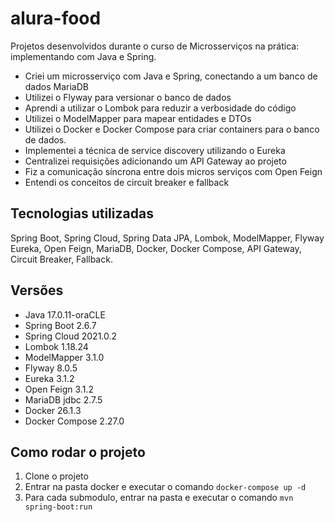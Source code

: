 # alura-food

Projetos desenvolvidos durante o curso de Microsserviços na prática: implementando com Java e Spring.

- Criei um microsserviço com Java e Spring, conectando a um banco de dados MariaDB
- Utilizei o Flyway para versionar o banco de dados
- Aprendi a utilizar o Lombok para reduzir a verbosidade do código
- Utilizei o ModelMapper para mapear entidades e DTOs
- Utilizei o Docker e Docker Compose para criar containers para o banco de dados.
- Implementei a técnica de service discovery utilizando o Eureka
- Centralizei requisições adicionando um API Gateway ao projeto
- Fiz a comunicação síncrona entre dois micros serviços com Open Feign
- Entendi os conceitos de circuit breaker e fallback

## Tecnologias utilizadas
Spring Boot, Spring Cloud, Spring Data JPA, Lombok, ModelMapper, Flyway Eureka, Open Feign, MariaDB, Docker, Docker Compose, API Gateway, Circuit Breaker, Fallback.

## Versões
- Java 17.0.11-oraCLE
- Spring Boot 2.6.7
- Spring Cloud 2021.0.2
- Lombok 1.18.24
- ModelMapper 3.1.0
- Flyway 8.0.5
- Eureka 3.1.2
- Open Feign 3.1.2
- MariaDB jdbc 2.7.5
- Docker 26.1.3
- Docker Compose 2.27.0

## Como rodar o projeto
1. Clone o projeto
2. Entrar na pasta docker e executar o comando `docker-compose up -d`
3. Para cada submodulo, entrar na pasta e executar o comando `mvn spring-boot:run`